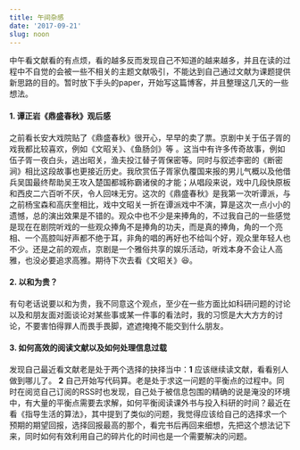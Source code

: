 ```yaml
---
title: 午间杂感
date: '2017-09-21'
slug: noon
---
```

中午看文献看的有点烦，看的越多反而发现自己不知道的越来越多，并且在读的过程中不自觉的会被一些不相关的主题文献吸引，不能达到自己通过文献为课题提供新思路的目的。暂时放下手头的paper，开始写这篇博客，并且整理这几天的一些想法。

#### 1. 谭正岩《鼎盛春秋》观后感

之前看长安大戏院贴了《鼎盛春秋》很开心，早早的卖了票。京剧中关于伍子胥的戏我都比较喜欢，例如《文昭关》、《鱼肠剑》等 。这当中有许多传奇故事，例如伍子胥一夜白头，逃出昭关，渔夫投江替子胥保密等。同时与叙述李密的《断密涧》相比这段故事也更接近历史。我欣赏伍子胥家仇覆国来报的男儿气概以及他借兵吴国最终帮助吴王攻入楚国都城称霸诸侯的才能；从唱段来说，戏中几段快原板和西皮二六百听不厌，令人回味无穷。这次的《鼎盛春秋》是我第一次听谭派，与之前杨宝森和高庆奎相比，戏中文昭关一折在谭派戏中不演，算是这次一点小小的遗憾，总的演出效果是不错的。观众中也不少是来捧角的，不过我自己的一些感觉是现在在剧院听戏的一些观众捧角不是捧角的功夫，而是真的捧角，角的一个亮相、一个高腔叫好声都不绝于耳，非角的唱的再好也不给叫个好，观众里年轻人也不少。还是之前的观点，京剧是一个雅俗共享的娱乐活动，听戏本身不会让人高雅，也没必要追求高雅。期待下次去看《文昭关》😆。

#### 2. 以和为贵？

有句老话说要以和为贵，我不同意这个观点，至少在一些方面比如科研问题的讨论以及和朋友面对面谈论对某些事或某一件事的看法时，我的习惯是大大方方的讨论，不要害怕得罪人而畏手畏脚，遮遮掩掩不能交到什么朋友。

#### 3. 如何高效的阅读文献以及如何处理信息过载

发现自己最近看文献老是处于两个选择的抉择当中：**1** 应该继续读文献，看看别人做到哪儿了。 **2** 自己开始写代码算。老是处于求这一问题的平衡点的过程中。同时在阅览自己订阅的RSS时也发现，自己处于被信息包围的精确的说是淹没的环境中，有大量的平衡点需要去求解，如何平衡阅读课外书与投入科研的时间？最近在看《指导生活的算法》，其中提到了类似的问题，我觉得应该给自己的选择求一个预期的期望回报，选择回报最高的那个，看完书后再回来细想，先把这个想法记下来，同时如何有效利用自己的碎片化的时间也是一个需要解决的问题。
